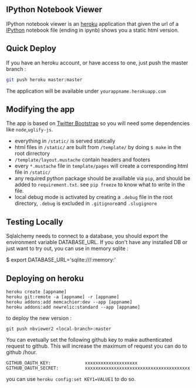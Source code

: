 IPython Notebook Viewer
-----------------------

IPython notebook viewer is an [heroku](http://www.heroku.com) application that
given the url of a [IPython](http://www.ipython.org) notebook file (ending in ipynb) shows you a static
html version.

Quick Deploy
------------

If you have an heroku account, or have access to one, 
just push the master branch :

```bash
git push heroku master:master
```

The application will be available under `yourappname.herokuapp.com`


Modifying the app
-----------------

The app is based on [Twitter Bootstrap](http://twitter.github.com/bootstrap/)
so you will need some dependencies like `node`,`uglify-js`.

 * everything in `/static/` is served statically
 * html files in `/static/` are built from `/template/` by doing `$ make` in the root dirrectory
 * `/template/layout.mustache` contain headers and footers
 * every `*.mustache` file in `template/pages` will create a corresponding html file in `/static/`
 * any required python package should be availlable via `pip`, and should be added to `requirement.txt`.
   see `pip freeze` to know what to write in the file.
 * local debug mode is activated by creating a `.debug` file in the root directory, `.debug` is excluded in `.gitignore`and `.slugignore`

Testing Locally
---------------

Sqlalchemy needs to connect to a database, you should export the environment variable DATABASE_URL.
If you don't have any installed DB or just want to try out, you can use in memory sqlite :

$ export DATABASE_URL='sqlite:///:memory:'

## Deploying on heroku

    heroku create [appname]
    heroku git:remote -a [appname] -r [appname]
    heroku addons:add memcachier:dev --app [appname]
    heroku addons:add newrelic:standard --app [appname]

to deploy the new version :

    git push nbviewer2 <local-branch>:master


You can evetually set the following github key to make authenticated request to github.
This will increase the maximum of request you can do to github /hour.

    GITHUB_OAUTH_KEY:             xxxxxxxxxxxxxxxxxxxx
    GITHUB_OAUTH_SECRET:          xxxxxxxxxxxxxxxxxxxxxxxxxxxxxxxxxxxxxxxx

you can use `heroku config:set KEY1=VALUE1` to do so.
